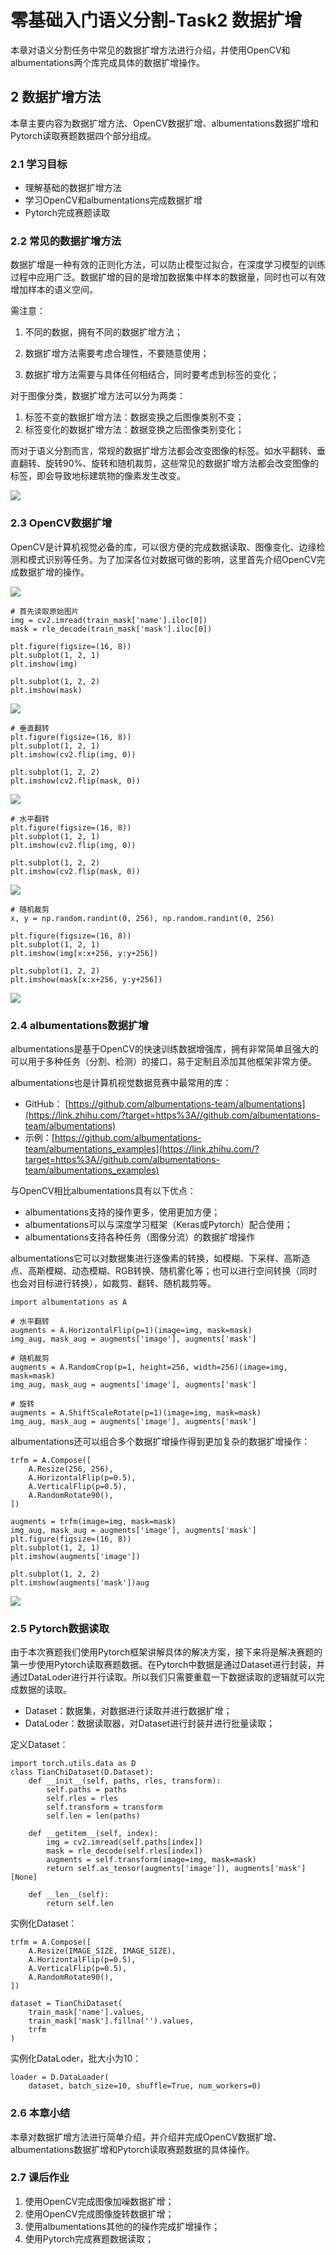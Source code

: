 # 零基础入门语义分割-Task2 数据扩增

本章对语义分割任务中常见的数据扩增方法进行介绍，并使用OpenCV和albumentations两个库完成具体的数据扩增操作。

## 2 数据扩增方法

本章主要内容为数据扩增方法、OpenCV数据扩增、albumentations数据扩增和Pytorch读取赛题数据四个部分组成。

### 2.1 学习目标
- 理解基础的数据扩增方法
- 学习OpenCV和albumentations完成数据扩增
- Pytorch完成赛题读取

### 2.2 常见的数据扩增方法

数据扩增是一种有效的正则化方法，可以防止模型过拟合，在深度学习模型的训练过程中应用广泛。数据扩增的目的是增加数据集中样本的数据量，同时也可以有效增加样本的语义空间。

需注意：

1. 不同的数据，拥有不同的数据扩增方法；

2. 数据扩增方法需要考虑合理性，不要随意使用；

3. 数据扩增方法需要与具体任何相结合，同时要考虑到标签的变化；

对于图像分类，数据扩增方法可以分为两类：

1. 标签不变的数据扩增方法：数据变换之后图像类别不变；
2. 标签变化的数据扩增方法：数据变换之后图像类别变化；

而对于语义分割而言，常规的数据扩增方法都会改变图像的标签。如水平翻转、垂直翻转、旋转90%、旋转和随机裁剪，这些常见的数据扩增方法都会改变图像的标签，即会导致地标建筑物的像素发生改变。

![](img/albu-example.jpeg)

### 2.3 OpenCV数据扩增

OpenCV是计算机视觉必备的库，可以很方便的完成数据读取、图像变化、边缘检测和模式识别等任务。为了加深各位对数据可做的影响，这里首先介绍OpenCV完成数据扩增的操作。

![](img/opencv.png)


```
# 首先读取原始图片
img = cv2.imread(train_mask['name'].iloc[0])
mask = rle_decode(train_mask['mask'].iloc[0])

plt.figure(figsize=(16, 8))
plt.subplot(1, 2, 1)
plt.imshow(img)

plt.subplot(1, 2, 2)
plt.imshow(mask)
```

![](img/aug-1.png)

```
# 垂直翻转
plt.figure(figsize=(16, 8))
plt.subplot(1, 2, 1)
plt.imshow(cv2.flip(img, 0))

plt.subplot(1, 2, 2)
plt.imshow(cv2.flip(mask, 0))
```
![](img/aug-2.png)

```
# 水平翻转
plt.figure(figsize=(16, 8))
plt.subplot(1, 2, 1)
plt.imshow(cv2.flip(img, 0))

plt.subplot(1, 2, 2)
plt.imshow(cv2.flip(mask, 0))
```
![](img/aug-3.png)

```
# 随机裁剪
x, y = np.random.randint(0, 256), np.random.randint(0, 256)

plt.figure(figsize=(16, 8))
plt.subplot(1, 2, 1)
plt.imshow(img[x:x+256, y:y+256])

plt.subplot(1, 2, 2)
plt.imshow(mask[x:x+256, y:y+256])
```
![](img/aug-4.png)

### 2.4 albumentations数据扩增

albumentations是基于OpenCV的快速训练数据增强库，拥有非常简单且强大的可以用于多种任务（分割、检测）的接口，易于定制且添加其他框架非常方便。

albumentations也是计算机视觉数据竞赛中最常用的库：

- GitHub： [https://github.com/albumentations-team/albumentations](https://link.zhihu.com/?target=https%3A//github.com/albumentations-team/albumentations)
- 示例：[https://github.com/albumentations-team/albumentations_examples](https://link.zhihu.com/?target=https%3A//github.com/albumentations-team/albumentations_examples)

与OpenCV相比albumentations具有以下优点：

- albumentations支持的操作更多，使用更加方便；
- albumentations可以与深度学习框架（Keras或Pytorch）配合使用；
- albumentations支持各种任务（图像分流）的数据扩增操作

albumentations它可以对数据集进行逐像素的转换，如模糊、下采样、高斯造点、高斯模糊、动态模糊、RGB转换、随机雾化等；也可以进行空间转换（同时也会对目标进行转换），如裁剪、翻转、随机裁剪等。

```
import albumentations as A

# 水平翻转
augments = A.HorizontalFlip(p=1)(image=img, mask=mask)
img_aug, mask_aug = augments['image'], augments['mask']

# 随机裁剪
augments = A.RandomCrop(p=1, height=256, width=256)(image=img, mask=mask)
img_aug, mask_aug = augments['image'], augments['mask']

# 旋转
augments = A.ShiftScaleRotate(p=1)(image=img, mask=mask)
img_aug, mask_aug = augments['image'], augments['mask']
```

albumentations还可以组合多个数据扩增操作得到更加复杂的数据扩增操作：

```
trfm = A.Compose([
    A.Resize(256, 256),
    A.HorizontalFlip(p=0.5),
    A.VerticalFlip(p=0.5),
    A.RandomRotate90(),
])

augments = trfm(image=img, mask=mask)
img_aug, mask_aug = augments['image'], augments['mask']
plt.figure(figsize=(16, 8))
plt.subplot(1, 2, 1)
plt.imshow(augments['image'])

plt.subplot(1, 2, 2)
plt.imshow(augments['mask'])aug
```
![](img/aug-5.png)

### 2.5 Pytorch数据读取

由于本次赛题我们使用Pytorch框架讲解具体的解决方案，接下来将是解决赛题的第一步使用Pytorch读取赛题数据。在Pytorch中数据是通过Dataset进行封装，并通过DataLoder进行并行读取。所以我们只需要重载一下数据读取的逻辑就可以完成数据的读取。

- Dataset：数据集，对数据进行读取并进行数据扩增；
- DataLoder：数据读取器，对Dataset进行封装并进行批量读取；

定义Dataset：

```
import torch.utils.data as D
class TianChiDataset(D.Dataset):
    def __init__(self, paths, rles, transform):
        self.paths = paths
        self.rles = rles
        self.transform = transform
        self.len = len(paths)

    def __getitem__(self, index):
        img = cv2.imread(self.paths[index])
        mask = rle_decode(self.rles[index])
        augments = self.transform(image=img, mask=mask)
        return self.as_tensor(augments['image']), augments['mask'][None]
   
    def __len__(self):
        return self.len
```

实例化Dataset：

```
trfm = A.Compose([
    A.Resize(IMAGE_SIZE, IMAGE_SIZE),
    A.HorizontalFlip(p=0.5),
    A.VerticalFlip(p=0.5),
    A.RandomRotate90(),
])

dataset = TianChiDataset(
    train_mask['name'].values,
    train_mask['mask'].fillna('').values,
    trfm
)
```

实例化DataLoder，批大小为10：

```
loader = D.DataLoader(
    dataset, batch_size=10, shuffle=True, num_workers=0)
```

### 2.6 本章小结

本章对数据扩增方法进行简单介绍，并介绍并完成OpenCV数据扩增、albumentations数据扩增和Pytorch读取赛题数据的具体操作。

### 2.7 课后作业

1. 使用OpenCV完成图像加噪数据扩增；
2. 使用OpenCV完成图像旋转数据扩增；
3. 使用albumentations其他的的操作完成扩增操作；
4. 使用Pytorch完成赛题数据读取；